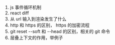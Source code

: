 1. js 事件循环机制
2. react diff
3. 从 url 输入到渲染发生了什么
4. http 和 https 的区别， https 的加密流程
5. git reset --soft 和 --head 的区别，相关的 git 命令
6. 层叠上下文的作用，举例子
